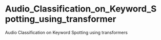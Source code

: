 # Audio_Classification_on_Keyword_Spotting_using_transformer
Audio Classification on Keyword Spotting using transformers
